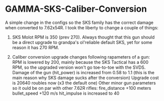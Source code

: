 # GAMMA-SKS-Caliber-Conversion

A simple change in the configs so the SKS family has the correct damage when converted to 7.62x54R. I took the liberty to change a couple of things:

1) SKS Molot RPM is 350 (prev 270). Always thought that this gun should be a direct upgrade to grandpa's ol'reliable default SKS, yet for some reason it has 270 RPM.

2) Caliber conversion upgrade changes following rapameters of a gun:
RPM is lowered by 200, mainly because the SKS Tactical has a 600 RPM, so the upgraded version won't go toe-to-toe with the SVDS.
Damage of the gun (hit_power) is increased from 0.58 to 1.1 (this is the main reason why SKS damage sucks after the conversion)
Upgrade cost is 20640 roubles now (x3 the default one)
Other minor gun parameters so it ould be on par with other 7.62R rifles:
fire_distance +100 meters
bullet_speed +120 m/s
hit_impulse is increased to 40
